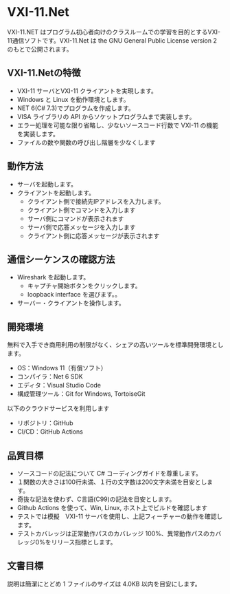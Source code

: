 # VXI-11.Net
VXI-11.NET はプログラム初心者向けのクラスルームでの学習を目的とするVXI-11通信ソフトです。VXI-11.Net は the GNU General Public License version 2 のもとで公開されます。

## VXI-11.Netの特徴
- VXI-11 サーバとVXI-11 クライアントを実現します。
- Windows と Linux を動作環境とします。
- NET 6(C# 7.3)でプログラムを作成します。
- VISA ライブラリの API からソケットプログラムまで実装します。
- エラー処理を可能な限り省略し、少ないソースコード行数で VXI-11 の機能を実装します。
- ファイルの数や関数の呼び出し階層を少なくします
 
## 動作方法
- サーバを起動します。
- クライアントを起動します。
  - クライアント側で接続先IPアドレスを入力します。
  - クライアント側でコマンドを入力します
  - サーバ側にコマンドが表示されます
  - サーバ側で応答メッセージを入力します
  - クライアント側に応答メッセージが表示されます
## 通信シーケンスの確認方法
- Wireshark を起動します。
  - キャプチャ開始ボタンをクリックします。
  - loopback interface を選びます。。
- サーバー・クライアントを操作します。

## 開発環境
無料で入手でき商用利用の制限がなく、シェアの高いツールを標準開発環境とします。
- OS：Windows 11（有償ソフト）
- コンパイラ：Net 6 SDK
- エディタ：Visual Studio Code
- 構成管理ツール：Git for Windows, TortoiseGit

以下のクラウドサービスを利用します
- リポジトリ：GitHub
- CI/CD：GitHub Actions

## 品質目標
- ソースコードの記法について C# コーディングガイドを尊重します。
- １関数の大きさは100行未満、１行の文字数は200文字未満を目安とします。
- 奇抜な記法を使わず、C言語(C99)の記法を目安とします。
- Github Actions を使って、Win, Linux, ホスト上でビルドを確認します
- テストでは模擬　VXI-11 サーバを使用し、上記フィーチャーの動作を確認します。
- テストカバレッジは正常動作パスのカバレッジ 100%、異常動作パスのカバレッジ0%をリリース指標とします。

## 文書目標
説明は簡潔にとどめ 1 ファイルのサイズは 4.0KB 以内を目安にします。
